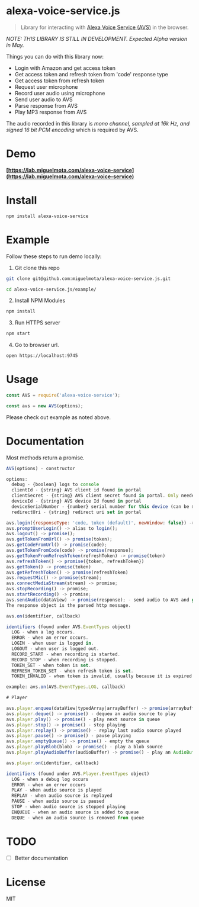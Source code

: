 # alexa-voice-service.js

> Library for interacting with [Alexa Voice Service (AVS)](https://developer.amazon.com/public/solutions/alexa/alexa-voice-service) in the browser.

*NOTE: THIS LIBRARY IS STILL IN DEVELOPMENT. Expected Alpha version in May.*

Things you can do with this library now:

- Login with Amazon and get access token
- Get access token and refresh token from 'code' response type
- Get access token from refresh token
- Request user microphone
- Record user audio using microphone
- Send user audio to AVS
- Parse response from AVS
- Play MP3 response from AVS

The audio recorded in this library is *mono channel, sampled at 16k Hz, and signed 16 bit PCM encoding* which is required by AVS.

# Demo

**[https://lab.miguelmota.com/alexa-voice-service](https://lab.miguelmota.com/alexa-voice-service)**

# Install

```bash
npm install alexa-voice-service
```

# Example

Follow these steps to run demo locally:

1. Git clone this repo

  ```bash
  git clone git@github.com:miguelmota/alexa-voice-service.js.git

  cd alexa-voice-service.js/example/
  ```

2. Install NPM Modules

  ```bash
  npm install
  ```

3. Run HTTPS server

  ```bash
  npm start
  ```

4. Go to browser url.

  ```bash
  open https://localhost:9745
  ```

# Usage

```javascript
const AVS = require('alexa-voice-service');

const avs = new AVS(options);
```

Please check out example as noted above.

# Documentation

Most methods return a promise.

```javascript
AVS(options) - constructor

options:
  debug - {boolean} logs to console
  clientId - {string} AVS client id found in portal
  clientSecret - {string} AVS client secret found in portal. Only needed if using `code` response type.
  deviceId - {string} AVS device Id found in portal
  deviceSerialNumber - {number} serial number for this device (can be made up)
  redirectUri - {string} redirect uri set in portal

avs.login({responseType: 'code, token (default)', newWindow: false}) -> promise(response);
avs.promptUserLogin() -> alias to login();
avs.logout() -> promise();
avs.getTokenFromUrl() -> promise(token);
avs.getCodeFromUrl() -> promise(code);
avs.getTokenFromCode(code) -> promise(response);
avs.getTokenFromRefreshToken(refreshToken) -> promise(token)
avs.refreshToken() -> promise({token, refreshToken})
avs.getToken() -> promise(token)
avs.getRefreshToken() -> promise(refreshToken)
avs.requestMic() -> promise(stream);
avs.connectMediaStream(stream) -> promise;
avs.stopRecording() -> promise;
avs.startRecording() -> promise;
avs.sendAudio(dataView) -> promise(response); - send audio to AVS and get back an object containing response.
The response object is the parsed http message.

avs.on(identifier, callback)

identifiers (found under AVS.EventTypes object)
  LOG - when a log occurs.
  ERROR - when an error occurs.
  LOGIN - when user is logged in.
  LOGOUT - when user is logged out.
  RECORD_START - when recording is started.
  RECORD_STOP - when recording is stopped.
  TOKEN_SET - when token is set.
  REFRESH_TOKEN_SET - when refresh token is set.
  TOKEN_INVALID - when token is invalid, usually because it is expired.

example: avs.on(AVS.EventTypes.LOG, callback)

# Player

avs.player.enqueu(dataView|typedArray|arrayBuffer) -> promise(arraybuffer) - add an audio source to play queue. Converts input to AudioBuffer.
avs.player.deque() -> promise() - dequeu an audio source to play
avs.player.play() -> promise() - play next source in queue
avs.player.stop() -> promise() - stop playing
avs.player.replay() -> promise() - replay last audio source played
avs.player.pause() -> promise() - pause playing
avs.player.emptyQueue() -> promise() - empty the queue
avs.player.playBlob(blob) -> promise() - play a blob source
avs.player.playAudioBuffer(audioBuffer) -> promise() - play an AudioBuffer source

avs.player.on(identifier, callback)

identifiers (found under AVS.Player.EventTypes object)
  LOG - when a debug log occurs
  ERROR - when an error occurs
  PLAY - when audio source is played
  REPLAY - when audio source is replayed
  PAUSE - when audio source is paused
  STOP - when audio source is stopped playing
  ENQUEUE - when an audio source is added to queue
  DEQUE - when an audio source is removed from queue
```

# TODO

- [ ] Better documentation

# License

MIT
